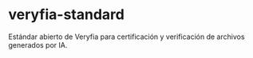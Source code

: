 # veryfia-standard
Estándar abierto de Veryfia para certificación y verificación de archivos generados por IA.
